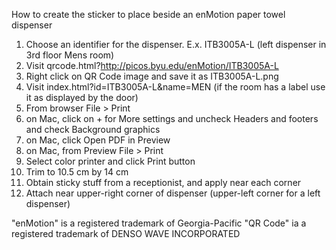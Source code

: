 How to create the sticker to place beside an enMotion paper towel dispenser

1. Choose an identifier for the dispenser. E.x. ITB3005A-L (left dispenser in 3rd floor Mens room)
2. Visit qrcode.html?http://picos.byu.edu/enMotion/ITB3005A-L
3. Right click on QR Code image and save it as ITB3005A-L.png
4. Visit index.html?id=ITB3005A-L&name=MEN (if the room has a label use it as displayed by the door)
5. From browser File > Print
6. on Mac, click on + for More settings and uncheck Headers and footers and check Background graphics
7. on Mac, click Open PDF in Preview
8. on Mac, from Preview File > Print
9. Select color printer and click Print button
10. Trim to 10.5 cm by 14 cm
11. Obtain sticky stuff from a receptionist, and apply near each corner
12. Attach near upper-right corner of dispenser (upper-left corner for a left dispenser)

"enMotion" is a registered trademark of Georgia-Pacific
"QR Code" ia a registered trademark of DENSO WAVE INCORPORATED
